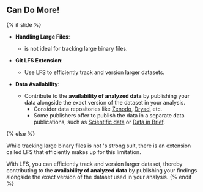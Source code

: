 ## <i class="fab fa-git"></i> Can Do More!
{% if slide %}
- **Handling Large Files**: 
  - <i class="fab fa-git"></i> is not ideal for tracking large binary files.

- **Git LFS Extension**: 
  - Use <i class="fab fa-git"></i> LFS to efficiently track and version larger datasets.

- **Data Availability**: 
  - Contribute to the **availability of analyzed data** by publishing your data alongside the exact version of the dataset in your analysis.
    - Consider data repositories like [Zenodo](https://zenodo.org/), [Dryad](https://datadryad.org/), etc.
    - Some publishers offer to publish the data in a separate data publications, such as [Scientific data](https://www.nature.com/sdata/) or [Data in Brief](https://www.sciencedirect.com/journal/data-in-brief).

{% else %}

While tracking large binary files is not <i class="fab fa-git"></i>'s strong suit, there is an extension called <i class="fab fa-git"></i> LFS that efficiently makes up for this limitation.

With <i class="fab fa-git"></i> LFS, you can efficiently track and version larger dataset, thereby contributing to the **availability of analyzed data** by publishing your findings alongside the exact version of the dataset used in your analysis.
{% endif %}
